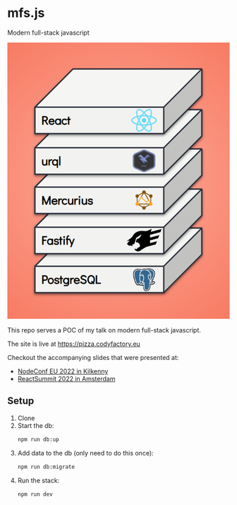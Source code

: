 # mfs.js

Modern full-stack javascript

![the stack](./stack.png)

This repo serves a POC of my talk on modern full-stack javascript.

The site is live at https://pizza.codyfactory.eu

Checkout the accompanying slides that were presented at:
* [NodeConf EU 2022 in Kilkenny](https://docs.google.com/presentation/d/1vHYSlgV8pSI3kobGQlYxfssvaeZrGA4BqDn0qLGDmYg/edit?usp=sharing)
* [ReactSummit 2022 in Amsterdam](https://docs.google.com/presentation/d/16OHcPhk1GKjprCFymcK_PAiPbvM7tGG0mCudFzVvHaU/edit?usp=sharing)

## Setup

1. Clone
2. Start the db:
   ```bash
   npm run db:up
   ```
3. Add data to the db (only need to do this once):
   ```bash
   npm run db:migrate
   ```
4. Run the stack:
   ```bash
   npm run dev
   ```
